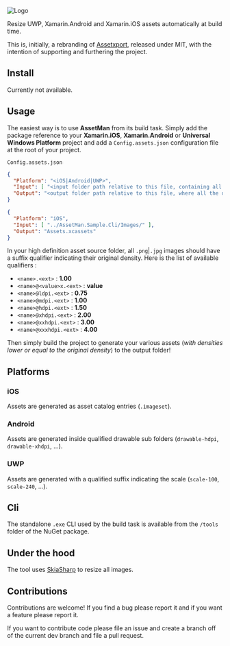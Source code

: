 ![Logo](Documentation/Logo.png)

Resize UWP, Xamarin.Android and Xamarin.iOS assets automatically at build time.

This is, initially, a rebranding of [Assetxport](https://github.com/dotnet-ad/Assetxport), released under MIT, with the intention of supporting and furthering the project.


## Install

Currently not available.

<!--
 Available on NuGet

[![NuGet](https://img.shields.io/nuget/v/Assetxport.svg?label=NuGet)](https://www.nuget.org/packages/Assetxport/)
-->


## Usage

The easiest way is to use **AssetMan** from its build task. Simply add the package reference to your **Xamarin.iOS**, **Xamarin.Android** or **Universal Windows Platform** project and add a `Config.assets.json` configuration file at the root of your project.

`Config.assets.json`

```json
{
  "Platform": "<iOS|Android|UWP>",
  "Input": [ "<input folder path relative to this file, containing all the source hd assets>" ],
  "Output": "<output folder path relative to this file, where all the density assets are generated to>"
}
```

```json
{
  "Platform": "iOS",
  "Input": [ "../AssetMan.Sample.Cli/Images/" ],
  "Output": "Assets.xcassets"
}
```

In your high definition asset source folder, all `.png`|`.jpg` images should have a suffix qualifier indicating their original density. Here is the list of available qualifiers :

* `<name>.<ext>` : **1.00**
* `<name>@<value>x.<ext>` : **value**
* `<name>@ldpi.<ext>` : **0.75**
* `<name>@mdpi.<ext>` : **1.00**
* `<name>@hdpi.<ext>` : **1.50**
* `<name>@xhdpi.<ext>` : **2.00**
* `<name>@xxhdpi.<ext>` : **3.00**
* `<name>@xxxhdpi.<ext>` : **4.00**

Then simply build the project to generate your various assets (*with densities lower or equal to the original density*) to the output folder!

## Platforms

### iOS

Assets are generated as asset catalog entries (`.imageset`).

### Android

Assets are generated inside qualified drawable sub folders (`drawable-hdpi`, `drawable-xhdpi`, ...).

### UWP

Assets are generated with a qualified suffix indicating the scale (`scale-100`, `scale-240`, ...).

## Cli

The standalone `.exe` CLI used by the build task is available from the `/tools` folder of the NuGet package.

## Under the hood

The tool uses [SkiaSharp](https://github.com/mono/SkiaSharp) to resize all images.

## Contributions

Contributions are welcome! If you find a bug please report it and if you want a feature please report it.

If you want to contribute code please file an issue and create a branch off of the current dev branch and file a pull request.
